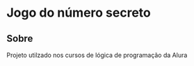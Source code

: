 <h1> Jogo do número secreto</h1>

<h2>Sobre</h2>
<p>Projeto utilzado nos cursos de lógica de programação da Alura</p>
